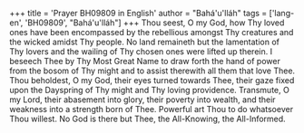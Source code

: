 +++
title = 'Prayer BH09809 in English'
author = "Bahá'u'lláh"
tags = ['lang-en', 'BH09809', "Bahá'u'lláh"]
+++
Thou seest, O my God, how Thy loved ones have been encompassed by the rebellious amongst Thy creatures and the wicked amidst Thy people.  No land remaineth but the lamentation of Thy lovers and the wailing of Thy chosen ones were lifted up therein.  I beseech Thee by Thy Most Great Name to draw forth the hand of power from the bosom of Thy might and to assist therewith all them that love Thee.
Thou beholdest, O my God, their eyes turned towards Thee, their gaze fixed upon the Dayspring of Thy might and Thy loving providence. Transmute, O my Lord, their abasement into glory, their poverty into wealth, and their weakness into a strength born of Thee.
Powerful art Thou to do whatsoever Thou willest.  No God is there but Thee, the All-Knowing, the All-Informed.
